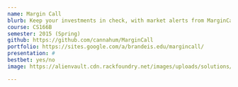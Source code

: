 ```yaml
---
name: Margin Call
blurb: Keep your investments in check, with market alerts from MarginCall
course: CS166B
semester: 2015 (Spring)
github: https://github.com/cannahum/MarginCall
portfolio: https://sites.google.com/a/brandeis.edu/margincall/
presentation: #
bestbet: yes/no
image: https://alienvault.cdn.rackfoundry.net/images/uploads/solutions/mssp/mssp-managed-services-icon.png

---
```


